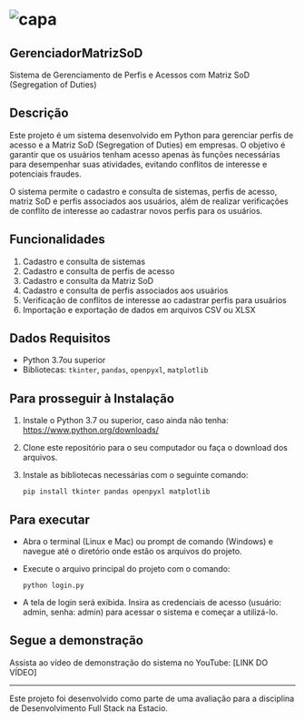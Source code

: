 # ![capa](https://github.com/Myloveken/Missao_Certificacao_kenn/assets/98883069/d2916382-8596-40b9-87cf-aed6b33bf909)

## GerenciadorMatrizSoD

Sistema de Gerenciamento de Perfis e Acessos com Matriz SoD (Segregation of Duties)

## Descrição

Este projeto é um sistema desenvolvido em Python para gerenciar perfis de acesso e a Matriz SoD (Segregation of Duties) em empresas. O objetivo é garantir que os usuários tenham acesso apenas às funções necessárias para desempenhar suas atividades, evitando conflitos de interesse e potenciais fraudes.

O sistema permite o cadastro e consulta de sistemas, perfis de acesso, matriz SoD e perfis associados aos usuários, além de realizar verificações de conflito de interesse ao cadastrar novos perfis para os usuários.

## Funcionalidades

1. Cadastro e consulta de sistemas
2. Cadastro e consulta de perfis de acesso
3. Cadastro e consulta da Matriz SoD
4. Cadastro e consulta de perfis associados aos usuários
5. Verificação de conflitos de interesse ao cadastrar perfis para usuários
6. Importação e exportação de dados em arquivos CSV ou XLSX

## Dados Requisitos

- Python 3.7ou superior
- Bibliotecas: `tkinter`, `pandas`, `openpyxl`, `matplotlib`

## Para prosseguir à Instalação

1. Instale o Python 3.7 ou superior, caso ainda não tenha: <https://www.python.org/downloads/>
2. Clone este repositório para o seu computador ou faça o download dos arquivos.
3. Instale as bibliotecas necessárias com o seguinte comando:

     `pip install tkinter pandas openpyxl matplotlib`

## Para executar

- Abra o terminal (Linux e Mac) ou prompt de comando (Windows) e navegue até o diretório onde estão os arquivos do projeto.
- Execute o arquivo principal do projeto com o comando:

     `python login.py`

- A tela de login será exibida. Insira as credenciais de acesso (usuário: admin, senha: admin) para acessar o sistema e começar a utilizá-lo.

## Segue a demonstração

Assista ao vídeo de demonstração do sistema no YouTube: [LINK DO VÍDEO]

-------
Este projeto foi desenvolvido como parte de uma avaliação para a disciplina de Desenvolvimento Full Stack na Estacio.
